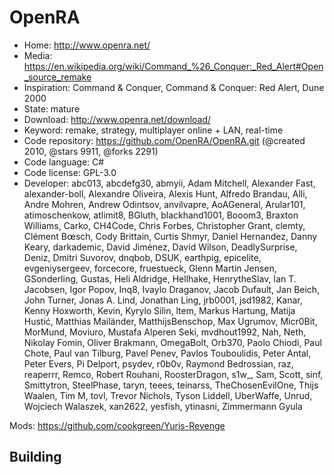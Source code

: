 # OpenRA

- Home: http://www.openra.net/
- Media: https://en.wikipedia.org/wiki/Command_%26_Conquer:_Red_Alert#Open_source_remake
- Inspiration: Command & Conquer, Command & Conquer: Red Alert, Dune 2000
- State: mature
- Download: http://www.openra.net/download/
- Keyword: remake, strategy, multiplayer online + LAN, real-time
- Code repository: https://github.com/OpenRA/OpenRA.git (@created 2010, @stars 9911, @forks 2291)
- Code language: C#
- Code license: GPL-3.0
- Developer: abc013, abcdefg30, abmyii, Adam Mitchell, Alexander Fast, alexander-boll, Alexandre Oliveira, Alexis Hunt, Alfredo Brandau, Alli, Andre Mohren, Andrew Odintsov, anvilvapre, AoAGeneral, Arular101, atimoschenkow, atlimit8, BGluth, blackhand1001, Booom3, Braxton Williams, Carko, CH4Code, Chris Forbes, Christopher Grant, clemty, Clément Bœsch, Cody Brittain, Curtis Shmyr, Daniel Hernandez, Danny Keary, darkademic, David Jiménez, David Wilson, DeadlySurprise, Deniz, Dmitri Suvorov, dnqbob, DSUK, earthpig, epicelite, evgeniysergeev, forcecore, fruestueck, Glenn Martin Jensen, GSonderling, Gustas, Heli Aldridge, Hellhake, HenrytheSlav, Ian T. Jacobsen, Igor Popov, Inq8, Ivaylo Draganov, Jacob Dufault, Jan Beich, John Turner, Jonas A. Lind, Jonathan Ling, jrb0001, jsd1982, Kanar, Kenny Hoxworth, Kevin, Kyrylo Silin, ltem, Markus Hartung, Matija Hustić, Matthias Mailänder, MatthijsBenschop, Max Ugrumov, Micr0Bit, MorMund, Moviuro, Mustafa Alperen Seki, mvdhout1992, Nah, Neth, Nikolay Fomin, Oliver Brakmann, OmegaBolt, Orb370, Paolo Chiodi, Paul Chote, Paul van Tilburg, Pavel Penev, Pavlos Touboulidis, Peter Antal, Peter Evers, Pi Delport, psydev, r0b0v, Raymond Bedrossian, raz, reaperrr, Remco, Robert Rouhani, RoosterDragon, s1w_, Sam, Scott, sinf, Smittytron, SteelPhase, taryn, teees, teinarss, TheChosenEvilOne, Thijs Waalen, Tim M, tovl, Trevor Nichols, Tyson Liddell, UberWaffe, Unrud, Wojciech Walaszek, xan2622, yesfish, ytinasni, Zimmermann Gyula

Mods: https://github.com/cookgreen/Yuris-Revenge

## Building
